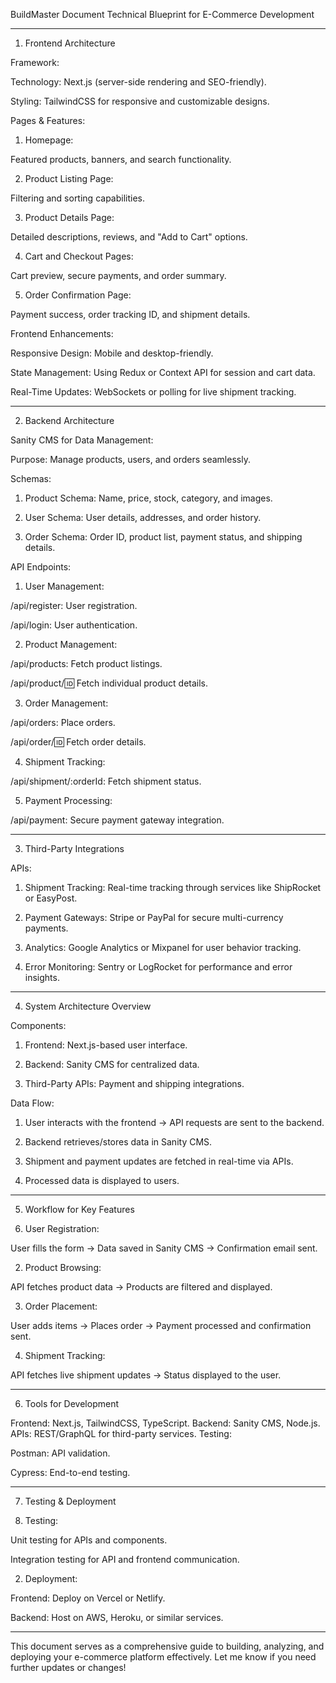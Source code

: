 




BuildMaster Document
Technical Blueprint for E-Commerce Development


---

1. Frontend Architecture

Framework:

Technology: Next.js (server-side rendering and SEO-friendly).

Styling: TailwindCSS for responsive and customizable designs.


Pages & Features:

1. Homepage:

Featured products, banners, and search functionality.



2. Product Listing Page:

Filtering and sorting capabilities.



3. Product Details Page:

Detailed descriptions, reviews, and "Add to Cart" options.



4. Cart and Checkout Pages:

Cart preview, secure payments, and order summary.



5. Order Confirmation Page:

Payment success, order tracking ID, and shipment details.




Frontend Enhancements:

Responsive Design: Mobile and desktop-friendly.

State Management: Using Redux or Context API for session and cart data.

Real-Time Updates: WebSockets or polling for live shipment tracking.



---

2. Backend Architecture

Sanity CMS for Data Management:

Purpose: Manage products, users, and orders seamlessly.


Schemas:

1. Product Schema: Name, price, stock, category, and images.


2. User Schema: User details, addresses, and order history.


3. Order Schema: Order ID, product list, payment status, and shipping details.



API Endpoints:

1. User Management:

/api/register: User registration.

/api/login: User authentication.



2. Product Management:

/api/products: Fetch product listings.

/api/product/:id: Fetch individual product details.



3. Order Management:

/api/orders: Place orders.

/api/order/:id: Fetch order details.



4. Shipment Tracking:

/api/shipment/:orderId: Fetch shipment status.



5. Payment Processing:

/api/payment: Secure payment gateway integration.





---

3. Third-Party Integrations

APIs:

1. Shipment Tracking: Real-time tracking through services like ShipRocket or EasyPost.


2. Payment Gateways: Stripe or PayPal for secure multi-currency payments.


3. Analytics: Google Analytics or Mixpanel for user behavior tracking.


4. Error Monitoring: Sentry or LogRocket for performance and error insights.




---

4. System Architecture Overview

Components:

1. Frontend: Next.js-based user interface.


2. Backend: Sanity CMS for centralized data.


3. Third-Party APIs: Payment and shipping integrations.



Data Flow:

1. User interacts with the frontend → API requests are sent to the backend.


2. Backend retrieves/stores data in Sanity CMS.


3. Shipment and payment updates are fetched in real-time via APIs.


4. Processed data is displayed to users.




---

5. Workflow for Key Features

1. User Registration:

User fills the form → Data saved in Sanity CMS → Confirmation email sent.



2. Product Browsing:

API fetches product data → Products are filtered and displayed.



3. Order Placement:

User adds items → Places order → Payment processed and confirmation sent.



4. Shipment Tracking:

API fetches live shipment updates → Status displayed to the user.





---

6. Tools for Development

Frontend: Next.js, TailwindCSS, TypeScript.
Backend: Sanity CMS, Node.js.
APIs: REST/GraphQL for third-party services.
Testing:

Postman: API validation.

Cypress: End-to-end testing.



---

7. Testing & Deployment

1. Testing:

Unit testing for APIs and components.

Integration testing for API and frontend communication.



2. Deployment:

Frontend: Deploy on Vercel or Netlify.

Backend: Host on AWS, Heroku, or similar services.





---

This document serves as a comprehensive guide to building, analyzing, and deploying your e-commerce platform effectively. Let me know if you need further updates or changes!















